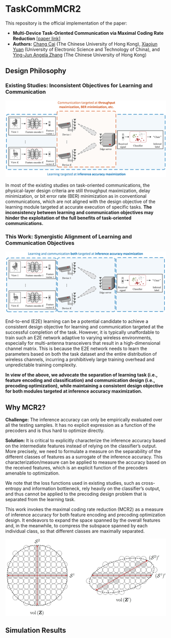 # TaskCommMCR2
This repository is the official implementation of the paper:

- **Multi-Device Task-Oriented Communication via Maximal Coding Rate Reduction** [[paper link](https://arxiv.org/abs/2309.02888)]
- **Authors:** [Chang Cai](https://chang-cai.github.io/) (The Chinese University of Hong Kong), [Xiaojun Yuan](https://scholar.google.com/citations?user=o6W_m00AAAAJ&hl=en) (University of Electronic Science and Technology of China), and [Ying-Jun Angela Zhang](https://staff.ie.cuhk.edu.hk/~yjzhang/) (The Chinese University of Hong Kong)

## Design Philosophy

### Existing Studies: Inconsistent Objectives for Learning and Communication

<p align="center">
    <img src="inconsistent_system_model.png" width="700"\>
</p>
<p align="center">

In most of the existing studies on task-oriented communications, the physical-layer design criteria are still throughput maximization, delay minimization, or bit error rate (BER) minimization as in conventional communications, which are not aligned with the design objective of the learning module targeted at accurate execution of specific tasks.
**The inconsistency between learning and communication objectives may hinder the exploitation of the full benefits of task-oriented communications.**

### This Work: Synergistic Alignment of Learning and Communication Objectives

<p align="center">
    <img src="consistent_system_model.png" width="700"\>
</p>
<p align="center">

End-to-end (E2E) learning can be a potential candidate to achieve a consistent design objective for learning and communication targeted at the successful completion of the task.
However, it is typically unaffordable to train such an E2E network adaptive to varying wireless environments, especially for multi-antenna transceivers that result in a high-dimensional channel matrix.
This is because the E2E network needs to learn the parameters based on both the task dataset and the entire distribution of wireless channels, incurring a prohibitively large training overhead and unpredictable training complexity.

**In view of the above, we advocate the separation of learning task (i.e., feature encoding and classification) and communication design (i.e., precoding optimization), while maintaining a consistent design objective for both modules targeted at inference accuracy maximization.**

## Why MCR2?

**Challenge:** The inference accuracy can only be empirically evaluated over all the testing samples.
It has no explicit expression as a function of the precoders and is thus hard to optimize directly.

**Solution:** It is critical to explicitly characterize the inference accuracy based on the intermediate features instead of relying on the classifier’s output.
More precisely, we need to formulate a measure on the separability of the different classes of features as a surrogate of the inference accuracy.
This characterization/measure can be applied to measure the accuracy based on the received features, which is an explicit function of the precoders amenable to optimization.

We note that the loss functions used in existing studies, such as cross-entropy and information bottleneck, rely heavily on the classifier’s output, and thus cannot be applied to the precoding design problem that is separated from the learning task.

This work invokes the maximal coding rate reduction (MCR2) as a measure of inference accuracy for both feature encoding and precoding optimization design.
It endeavors to expand the space spanned by the overall features and, in the meanwhile, to compress the subspace spanned by each individual class, so that different classes are maximally separated.

<p align="center">
    <img src="sphere_packing_mcr2.png" width="600"\>
</p>
<p align="center">

## Simulation Results

